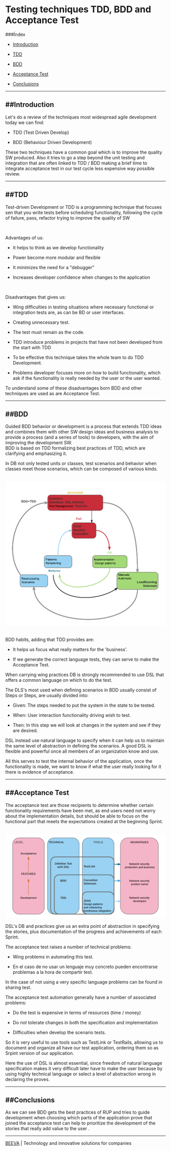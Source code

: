 # Testing techniques TDD, BDD and Acceptance Test

###Índex

* [Introduction](#introduction)

* [TDD](#tdd)

* [BDD](#bdd)

* [Acceptance Test](#acceptance-test)

* [Conclusions](#conclusions)


----------------
##Introduction
----------------

Let's do a review of the techniques most widespread agile development
today we can find:
 

* TDD (Test Driven Develop) 

* BDD (Behaviour Driven Development) 


These two techniques have a common goal which is to improve the quality
SW produced. Also it tries to go a step beyond the unit testing and
integration that are often linked to TDD / BDD making a brief time to
integrate acceptance test in our test cycle less expensive way possible
review.


--------
##TDD 
--------

Test-driven Development or TDD is a programming technique that focuses
sen that you write tests before scheduling functionality, following the
cycle of failure, pass, refactor trying to improve the quality of SW

 

Advantages of us:

* It helps to think as we develop functionality 

* Power become more modular and flexible 

* It minimizes the need for a "debugger" 

* Increases developer confidence when changes to the application 

 

Disadvantages that gives us:

* Wing difficulties in testing situations where necessary functional
    or integration tests are, as can be BD or user interfaces. 

* Creating unnecessary test. 

* The test must remain as the code. 

* TDD introduce problems in projects that have not been developed
    from the start with TDD 

* To be effective this technique takes the whole team to do TDD
    Development. 

* Problems developer focuses more on how to build functionality,
    which ask if the functionality is really needed by the user or the
    user wanted. 

To understand some of these disadvantages born BDD and other techniques
are used as are Acceptance Test.

-------
##BDD 
-------

Guided BDD behavior or development is a process that extends TDD ideas
and combines them with other SW design ideas and business analysis to
provide a process (and a series of tools) to developers, with the aim of
improving the development SW.\
BDD is based on TDD formalizing best practices of TDD, which are
clarifying and emphasizing it.

In DB not only tested units or classes, test scenarios and behavior when
classes meet those scenarios, which can be composed of various kinds.

 
![BDD + TDD](static/BDD1.jpg "BBD + TDD")
 

BDD habits, adding that TDD provides are:

* It helps us focus what really matters for the 'business'. 

* If we generate the correct language tests, they can serve to make
    the Acceptance Test. 


When carrying wing practices DB is strongly recommended to use DSL that
offers a common language on which to do the test.

The DLS's most used when defining scenarios in BDD usually consist of
Steps or Steps, are usually divided into:

* Given: The steps needed to put the system in the state to be
    tested. 

* When: User interaction functionality driving wish to test. 

* Then: In this step we will look at changes in the system and see if
    they are desired. 


DSL instead use natural language to specify when it can help us to
maintain the same level of abstraction in defining the scenarios. A good
DSL is flexible and powerful once all members of an organization know
and use.

All this serves to test the internal behavior of the application, once
the functionality is made, we want to know if what the user really
looking for it there is evidence of acceptance.

-----------------
##Acceptance Test
-----------------


The acceptance test are those recipients to determine whether certain
functionality requirements have been met, as end users need not worry
about the implementation details, but should be able to focus on the
functional part that meets the expectations created at the beginning
Sprint.

 
![Acceptance test](static/BDD2.jpg "Acceptance test")


DSL's DB and practices give us an extra point of abstraction in
specifying the stories, plus documentation of the progress and
achievements of each Sprint.

The acceptance test raises a number of technical problems:

* Wing problems in automating this test. 

* En el caso de no usar un lenguaje muy concreto pueden encontrarse
    problemas a la hora de compartir test. 

In the case of not using a very specific language problems can be found
in sharing test.

The acceptance test automation generally have a number of associated
problems:

* Do the test is expensive in terms of resources (time / money) 

* Do not tolerate changes in both the specification and
    implementation 

* Difficulties when develop the scenario tests. 


So it is very useful to use tools such as TestLink or TestRails,
allowing us to document and organize all have our test application,
ordering them so as Srpint version of our application.


Here the use of DSL is almost essential, since freedom of natural
language specification makes it very difficult later have to make the
user because by using highly technical language or select a level of
abstraction wrong in declaring the proves.


-------------
##Conclusions 
-------------

As we can see BDD gets the best practices of RUP and tries to guide
development when choosing which parts of the application prove that
joined the acceptance test can help to prioritize the development of the
stories that really add value to the user .

___

[BEEVA](https://www.beeva.com) | Technology and innovative solutions for companies

